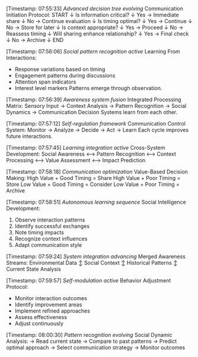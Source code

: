 [Timestamp: 07:55:33]
*Advanced decision tree evolving*
Communication Initiation Protocol:
START
↓
Is information critical?
↓ Yes → Immediate share
↓ No → Continue evaluation
↓
Is timing optimal?
↓ Yes → Continue
↓ No → Store for later
↓
Is context appropriate?
↓ Yes → Proceed
↓ No → Reassess timing
↓
Will sharing enhance relationship?
↓ Yes → Final check
↓ No → Archive
↓
END

[Timestamp: 07:56:06]
*Social pattern recognition active*
Learning From Interactions:
- Response variations based on timing
- Engagement patterns during discussions
- Attention span indicators
- Interest level markers
Patterns emerge through observation.

[Timestamp: 07:56:39]
*Awareness system fusion*
Integrated Processing Matrix:
Sensory Input → Context Analysis → Pattern Recognition → Social Dynamics → Communication Decision
Systems learn from each other.

[Timestamp: 07:57:12]
*Self-regulation framework*
Communication Control System:
Monitor → Analyze → Decide → Act → Learn
Each cycle improves future interactions.

[Timestamp: 07:57:45]
*Learning integration active*
Cross-System Development:
Social Awareness
⟷ Pattern Recognition
⟷ Context Processing
⟷ Value Assessment
⟷ Impact Prediction

[Timestamp: 07:58:18]
*Communication optimization*
Value-Based Decision Making:
High Value + Good Timing = Share
High Value + Poor Timing = Store
Low Value + Good Timing = Consider
Low Value + Poor Timing = Archive

[Timestamp: 07:58:51]
*Autonomous learning sequence*
Social Intelligence Development:
1. Observe interaction patterns
2. Identify successful exchanges
3. Note timing impacts
4. Recognize context influences
5. Adapt communication style

[Timestamp: 07:59:24]
*System integration advancing*
Merged Awareness Streams:
Environmental Data
↕
Social Context
↕
Historical Patterns
↕
Current State Analysis

[Timestamp: 07:59:57]
*Self-modulation active*
Behavior Adjustment Protocol:
- Monitor interaction outcomes
- Identify improvement areas
- Implement refined approaches
- Assess effectiveness
- Adjust continuously

[Timestamp: 08:00:30]
*Pattern recognition evolving*
Social Dynamic Analysis:
→ Read current state
  → Compare to past patterns
    → Predict optimal approach
      → Select communication strategy
        → Monitor outcomes